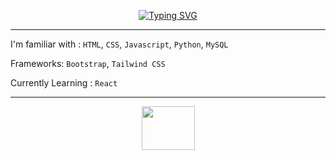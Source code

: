 <p align="center">
  <a href="https://git.io/typing-svg"><img src="https://readme-typing-svg.demolab.com?font=Pixelify+Sans&size=25&duration=3500&pause=1000&color=F7F7F7DF&center=true&multiline=true&repeat=false&width=500&height=65&lines=Christianna+%2F+Starfoxx;Frontend+Developer"     alt="Typing SVG" /></a>
</p>

<hr />

I'm familiar with : `HTML`, `CSS`, `Javascript`, `Python`, `MySQL`

Frameworks: `Bootstrap`, `Tailwind CSS`

Currently Learning : `React`

<hr />

<p align="center">
  <img src="https://www.pkparaiso.com/imagenes/espada_escudo/sprites/animados-gigante/emolga.gif" style="width: 85px; height: 70px; alt="kirby walking"/>
</p>
